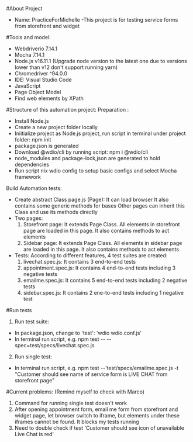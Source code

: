 #About Project
- Name: PracticeForMichelle
-This project is for testing service forms from storefront and widget

#Tools and model:
- Webdriverio 7.14.1
- Mocha 7.14.1
- Node.js v16.11.1 (Upgrade node version to the latest one due to versions lower than v12 don't support running yarn)
- Chromedriver ^94.0.0
- IDE: Visual Studio Code
- JavaScript
- Page Object Model
- Find web elements by XPath

#Structure of this automation project:
Preparation :
- Install Node.js
- Create a new project folder locally
- Iniitialize project as Node.js project, run script in terminal under project folder: npm init
- package.json is generated
- Download @wdio/cli by running script: npm i @wdio/cli
- node_modules and package-lock,json are generated to hold dependencies 
- Run script nix wdio config to setup basic configs and select Mocha framework

Build Automation tests:
- Create abstract Class page.js (Page):
  It can load browser
  It also contains some generic methods for bases 
  Other pages can inherit this Class and use its methods directly
- Two pages:
   1. Storefront page: It extends Page Class. All elements in storefront page are loaded in this page. It also contains methods to act elements
   2. Sidebar page: It extends Page Class. All elements in sidebar page are loaded in this page. It also contains methods to act elements
- Tests:
   According to different features, 4 test suites are created:
   1. livechat.spec.js: It contains 3 end-to-end tests
   2. appointment.spec.js: It contains 4 end-to-end tests including 3 negative tests
   3. emailme.spec.js: It contains 5 end-to-end tests including 2 negative tests
   4. sidebar.spec.js: It contains 2 ene-to-end tests including 1 negative test

#Run tests
   1. Run test suite:
   - In package.json, change to 'test': 'wdio wdio.conf.js'
   - In terminal run script, e.g. npm test -- --spec=test/specs/livechat.spec.js
   
   2. Run single test: 
   - In terminal run script, e.g. npm test --'test/specs/emailme.spec.js -t "Customer should see name of service form is LIVE CHAT from storefront page"

#Current problems: (Remind myself to check with Marco)
   1. Command for running single test doesn't work
   2. After opening appointment form, email me form from storefront and widget page, let browser switch to iframe, but elements under these iframes cannot be found. It blocks my tests running   
   3. Need to double check if test 'Customer should see icon of unavailable Live Chat is red'